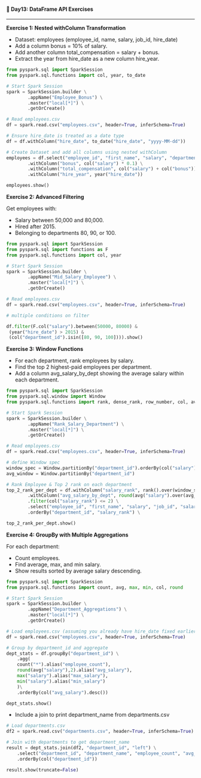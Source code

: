 #### 📘 Day13: DataFrame API Exercises
---
**Exercise 1: Nested withColumn Transformation**
- Dataset: employees (employee_id, name, salary, job_id, hire_date)
- Add a column bonus = 10% of salary.
- Add another column total_compensation = salary + bonus.
- Extract the year from hire_date as a new column hire_year.
``` python
from pyspark.sql import SparkSession
from pyspark.sql.functions import col, year, to_date

# Start Spark Session
spark = SparkSession.builder \
        .appName("Employee_Bonus") \
        .master("local[*]") \
        .getOrCreate()

# Read employees.csv
df = spark.read.csv("employees.csv", header=True, inferSchema=True)

# Ensure hire_date is treated as a date type
df = df.withColumn("hire_date", to_date("hire_date", "yyyy-MM-dd"))

# Create Dataset and add all columns using nested withColumn
employees = df.select("employee_id", "first_name", "salary", "department_id", "hire_date") \
        .withColumn("bonus", col("salary") * 0.1) \
        .withColumn("total_compensation", col("salary") + col("bonus")) \
        .withColumn("hire_year", year("hire_date"))

employees.show()
```
**Exercise 2: Advanced Filtering**

Get employees with:
- Salary between 50,000 and 80,000.
- Hired after 2015.
- Belonging to departments 80, 90, or 100.
``` python
from pyspark.sql import SparkSession
from pyspark.sql import functions as F
from pyspark.sql.functions import col, year

# Start Spark Session
spark = SparkSession.builder \
        .appName("Mid_Salary_Employee") \
        .master("local[*]") \
        .getOrCreate()

# Read employees.csv
df = spark.read.csv("employees.csv", header=True, inferSchema=True)

# multiple conditions on filter

df.filter(F.col("salary").between(50000, 80000) &
 (year("hire_date") > 2015) &
 (col("department_id").isin([80, 90, 100]))).show()
```

**Exercise 3: Window Functions**
- For each department, rank employees by salary.
- Find the top 2 highest-paid employees per department.
- Add a column avg_salary_by_dept showing the average salary within each department.
``` python
from pyspark.sql import SparkSession
from pyspark.sql.window import Window
from pyspark.sql.functions import rank, dense_rank, row_number, col, avg, round

# Start Spark Session
spark = SparkSession.builder \
        .appName("Rank_Salary_Department") \
        .master("local[*]") \
        .getOrCreate()

# Read employees.csv
df = spark.read.csv("employees.csv", header=True, inferSchema=True)

# define Window spec
window_spec = Window.partitionBy("department_id").orderBy(col("salary").desc())
avg_window = Window.partitionBy("department_id")

# Rank Employee & Top 2 rank on each department
top_2_rank_per_dept = df.withColumn("salary_rank", rank().over(window_spec))\
        .withColumn("avg_salary_by_dept", round(avg("salary").over(avg_window),2)) \
        .filter(col("salary_rank") <= 2) \
        .select("employee_id", "first_name", "salary", "job_id", "salary_rank", "avg_salary_by_dept") \
        .orderBy("department_id", "salary_rank") \

top_2_rank_per_dept.show()
```

**Exercise 4: GroupBy with Multiple Aggregations**

For each department:
- Count employees.
- Find average, max, and min salary.
- Show results sorted by average salary descending.
``` python
from pyspark.sql import SparkSession
from pyspark.sql.functions import count, avg, max, min, col, round

# Start Spark Session
spark = SparkSession.builder \
        .appName("Department_Aggregations") \
        .master("local[*]") \
        .getOrCreate()

# Load employees.csv (assuming you already have hire_date fixed earlier)
df = spark.read.csv("employees.csv", header=True, inferSchema=True)

# Group by department_id and aggregate
dept_stats = df.groupBy("department_id") \
	.agg(
	count("*").alias("employee_count"),
	round(avg("salary"),2).alias("avg_salary"),
	max("salary").alias("max_salary"),
	min("salary").alias("min_salary")
	)\
	.orderBy(col("avg_salary").desc())

dept_stats.show()
```
- Include a join to print department_name from departments.csv
``` python
# Load departments.csv
df2 = spark.read.csv("departments.csv", header=True, inferSchema=True)

# Join with departments to get department_name
result = dept_stats.join(df2, "department_id", "left") \
    .select("department_id", "department_name", "employee_count", "avg_salary", "max_salary", "min_salary") \
    .orderBy(col("department_id"))

result.show(truncate=False)
```